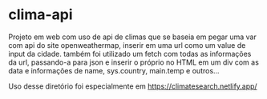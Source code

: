 # clima-api
Projeto em web com uso de api de climas que se baseia em pegar uma var com api do site openweathermap, inserir em uma url como um value de input da cidade.
também foi utilizado um fetch com todas as informações da url, passando-a para json e inserir o próprio no HTML em um div com as data e informações de name, sys.country, main.temp e outros... 

Uso desse diretório foi especialmente em https://climatesearch.netlify.app/
